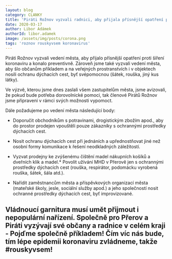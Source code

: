 ```yaml
---
layout: blog
category: CLANKY
title: 'Piráti Rožnov vyzvali radnici, aby přijala přísnější opatření proti šíření koronaviru'
date: 2020-03-17
author: Libor Adámek
authorId: libor.adamek
image: /assets/img/posts/corona.png  
tags: 'roznov rouskyvsem koronavirus'
---
```


Piráti Rožnov vyzvali vedení města, aby přijalo přísnější opatření proti šíření koronaviru a konalo preventivně. Zároveň jsme také vyzvali vedení města, aby šlo občanům příkladem  a na veřejných prostranstvích i v objektech nosili ochranu dýchacích cest, byť svépomocnou (šátek, rouška, jiný kus látky). 

Ve výzvě, kterou jsme dnes zaslali všem zastupitelům města, jsme avizovali, že pokud bude potřeba dorovolnické pomoci, tak členové Pirátů Rožnov jsme připraveni v rámci svých možnosti vypomoct.

Dále požadujeme po vedení města následující body:

* Doporučit obchodníkům s potravinami, drogistickým zbožím apod., aby do prostor prodejen vpouštěli pouze zákazníky s ochrannými prostředky dýchacích cest.

* Nosit ochranu dýchacích cest při jednáních a upřednostňovat jiné než osobní formy komunikace k řešení neodkladných záležitostí.

* Vyzvat prodejny ke zvýšenému čištění madel nákupních košíků a dveřních klik a madel.* Povolit užívání MHD v Přerově jen s ochrannými prostředky dýchacích cest (rouška, respirátor, podomácku vyrobená rouška, šátek, šála atd.).

* Nařídit zaměstnancům města a příspěvkových organizací města (mateřské školy, jesle, sociální služby apod.) a jeho společností nosit ochranné prostředky dýchacích cest, byť improvizované.

Vládnoucí garnitura musí umět přijmout i nepopulární nařízení. Společně pro Přerov a Piráti vyzývají své občany a radnice v celém kraji - Pojďme společně příkladem! Čím víc nás bude, tím lépe epidemii koronaviru zvládneme, takže #rouskyvsem!
---
